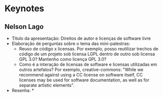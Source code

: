 # Keynotes 

## Nelson Lago
* Título da apresentação: Direitos de autor e licenças de software livre
* Elaboração de perguntas sobre o tema das mini-palestras:
  * Reuso de código x licensas. Por exemplo, posso reutilizar trechos de código de um projeto sob licensa LGPL dentro de outro sob licensa GPL 3.0? Mantenho como licença GPL 3.0?
  * Como é a interação de licensas de software e licensas utilizadas em outros artefatos? Por exemplo, creative-commons: "While we recommend against using a CC license on software itself, CC licenses may be used for software documentation, as well as for separate artistic elements".
* Resenha:
  * 